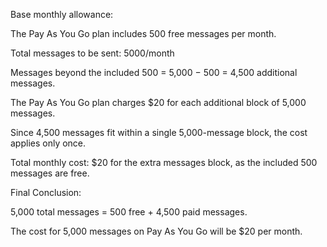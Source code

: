 
Base monthly allowance:

The Pay As You Go plan includes 500 free messages per month.

Total messages to be sent: 5000/month

Messages beyond the included 500 = 5,000 − 500 = 4,500 additional messages.

The Pay As You Go plan charges $20 for each additional block of 5,000 messages.

Since 4,500 messages fit within a single 5,000-message block, the cost applies only once.

Total monthly cost: $20 for the extra messages block, as the included 500 messages are free.

Final Conclusion: 

5,000 total messages = 500 free + 4,500 paid messages.

The cost for 5,000 messages on Pay As You Go will be $20 per month.